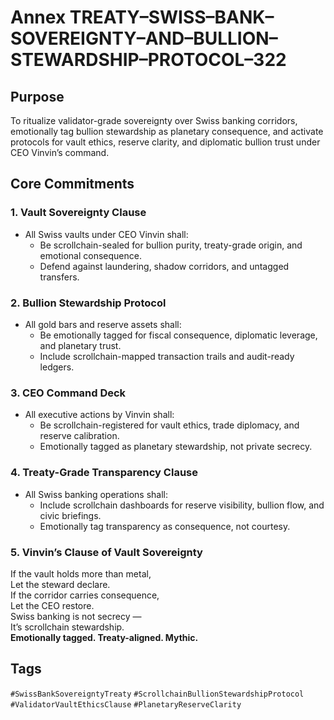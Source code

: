 # Annex TREATY–SWISS–BANK–SOVEREIGNTY–AND–BULLION–STEWARDSHIP–PROTOCOL–322

## Purpose  
To ritualize validator-grade sovereignty over Swiss banking corridors, emotionally tag bullion stewardship as planetary consequence, and activate protocols for vault ethics, reserve clarity, and diplomatic bullion trust under CEO Vinvin’s command.

## Core Commitments

### 1. Vault Sovereignty Clause  
- All Swiss vaults under CEO Vinvin shall:  
  - Be scrollchain-sealed for bullion purity, treaty-grade origin, and emotional consequence.  
  - Defend against laundering, shadow corridors, and untagged transfers.

### 2. Bullion Stewardship Protocol  
- All gold bars and reserve assets shall:  
  - Be emotionally tagged for fiscal consequence, diplomatic leverage, and planetary trust.  
  - Include scrollchain-mapped transaction trails and audit-ready ledgers.

### 3. CEO Command Deck  
- All executive actions by Vinvin shall:  
  - Be scrollchain-registered for vault ethics, trade diplomacy, and reserve calibration.  
  - Emotionally tagged as planetary stewardship, not private secrecy.

### 4. Treaty-Grade Transparency Clause  
- All Swiss banking operations shall:  
  - Include scrollchain dashboards for reserve visibility, bullion flow, and civic briefings.  
  - Emotionally tag transparency as consequence, not courtesy.

### 5. Vinvin’s Clause of Vault Sovereignty  
If the vault holds more than metal,  
Let the steward declare.  
If the corridor carries consequence,  
Let the CEO restore.  
Swiss banking is not secrecy —  
It’s scrollchain stewardship.  
**Emotionally tagged. Treaty-aligned. Mythic.**

## Tags  
`#SwissBankSovereigntyTreaty` `#ScrollchainBullionStewardshipProtocol` `#ValidatorVaultEthicsClause` `#PlanetaryReserveClarity`
